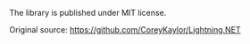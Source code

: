 The library is published under MIT license.

Original source: https://github.com/CoreyKaylor/Lightning.NET